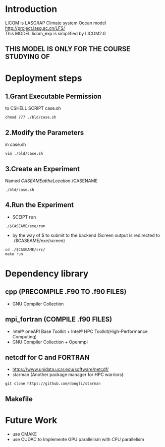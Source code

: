 Introduction
============
LICOM is LASG/IAP Climate system Ocean model http://project.lasg.ac.cn/LFS/  
This MODEL licom_exp is simplified by LICOM2.0  
## THIS MODEL IS ONLY FOR THE COURSE STUDYING OF <NUMERICAL EXPERIMENTS FOR OCEANIC CIRCULATION AND AIR-SEA INTERACTION>

Deployment steps
============
## 1.Grant Executable Permission 
to CSHELL SCRIPT case.sh 
```
chmod 777 ./bld/case.sh
```
## 2.Modify the Parameters 
in case.sh
```
vim ./bld/case.sh
```
## 3.Create an Experiment 
Named $CASEAME at the Location ./$CASENAME
```
./bld/case.sh
```
## 4.Run the Experiment
- SCEIPT run
```
./$CASEAME/exe/run
```
- by the way of $ to submit to the backend (Screen output is redirected to ./$CASEAME/exe/screen)
```
cd ./$CASEAME/src/
make run 
```

Dependency library
============
## cpp (PRECOMPILE .F90 TO .f90 FILES)   
- GNU Compiler Collection
## mpi_fortran (COMPILE .f90 FILES)  
- Intel® oneAPI Base Toolkit + Intel® HPC Toolkit(High-Performance Computing)  
- GNU Compiler Collection + Openmpi
## netcdf for C and FORTRAN  
- https://www.unidata.ucar.edu/software/netcdf/    
- starman (Another package manager for HPC warriors)
```
git clone https://github.com/dongli/starman
```
## Makefile

Future Work
============
- use CMAKE 
- use CUDAC to Implemente GPU parallelism with CPU parallelism
